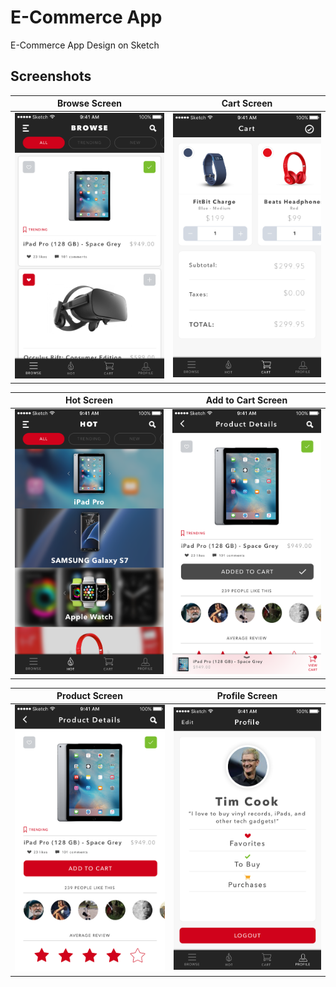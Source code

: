 # E-Commerce App
E-Commerce App Design on Sketch

## Screenshots

Browse Screen              |  Cart Screen
:-------------------------:|:-------------------------:
![Browse Screen Image](https://github.com/luciferreeves/e-commerce-app-design/blob/master/Screenshots/Browse%20Screen.png)  |  ![Cart](https://github.com/luciferreeves/e-commerce-app-design/blob/master/Screenshots/Cart%20Screen.png)

 
 
 Hot Screen              |  Add to Cart Screen
:-------------------------:|:-------------------------:
![Hot](https://github.com/luciferreeves/e-commerce-app-design/blob/master/Screenshots/Hot%20Screen.png)  |  ![Product Add to cart](https://github.com/luciferreeves/e-commerce-app-design/blob/master/Screenshots/Product%20Details%20Screen%20Add%20To%20Cart.png)

 
 
 Product Screen              |  Profile Screen
:-------------------------:|:-------------------------:
![product](https://github.com/luciferreeves/e-commerce-app-design/blob/master/Screenshots/Product%20Details%20Screen.png)  |  ![Profile](https://github.com/luciferreeves/e-commerce-app-design/blob/master/Screenshots/Profile%20Screen.png)

 
 
  

